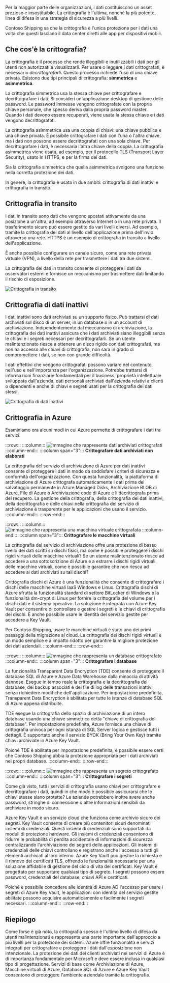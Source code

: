 Per la maggior parte delle organizzazioni, i dati costituiscono un asset prezioso e insostituibile. La crittografia è l'ultima, nonché la più potente, linea di difesa in una strategia di sicurezza a più livelli. 

Contoso Shipping sa che la crittografia è l'unica protezione per i dati una volta che questi lasciano il data center diretti alle app per dispositivi mobili.

## <a name="what-is-encryption"></a>Che cos'è la crittografia?

La crittografia è il processo che rende illeggibili e inutilizzabili i dati per gli utenti non autorizzati a visualizzarli. Per usare o leggere i dati crittografati, è necessario *decrittografarli*. Questo processo richiede l'uso di una chiave privata. Esistono due tipi principali di crittografia: **simmetrica** e **asimmetrica**.

La crittografia simmetrica usa la stessa chiave per crittografare e decrittografare i dati. Si consideri un'applicazione desktop di gestione delle password. Le password immesse vengono crittografate con la propria chiave personale, che spesso deriva dalla propria password master. Quando i dati devono essere recuperati, viene usata la stessa chiave e i dati vengono decrittografati.

La crittografia asimmetrica usa una coppia di chiavi: una chiave pubblica e una chiave privata. È possibile crittografare i dati con l'una o l'altra chiave, ma i dati non possono essere decrittografati con una sola chiave. Per decrittografare i dati, è necessaria l'altra chiave della coppia. La crittografia asimmetrica viene usata, ad esempio, per il protocollo TLS (Transport Layer Security), usato in HTTPS, e per la firma dei dati.

Sia la crittografia simmetrica che quella asimmetrica svolgono una funzione nella corretta protezione dei dati. 

In genere, la crittografia è usata in due ambiti: crittografia di dati inattivi e crittografia in transito.

## <a name="encryption-in-transit"></a>Crittografia in transito

I dati in transito sono dati che vengono spostati attivamente da una posizione a un'altra, ad esempio attraverso Internet o in una rete privata. Il trasferimento sicuro può essere gestito da vari livelli diversi. Ad esempio, tramite la crittografia dei dati al livello dell'applicazione prima dell'invio attraverso una rete. HTTPS è un esempio di crittografia in transito a livello dell'applicazione. 

È anche possibile configurare un canale sicuro, come una rete privata virtuale (VPN), a livello della rete per trasmettere i dati tra due sistemi. 

La crittografia dei dati in transito consente di proteggere i dati da osservatori esterni e fornisce un meccanismo per trasmettere dati limitando il rischio di esposizione. 

![Crittografia in transito](../media/encryption-in-transit.png)


## <a name="encryption-at-rest"></a>Crittografia di dati inattivi

I dati inattivi sono dati archiviati su un supporto fisico. Può trattarsi di dati archiviati sul disco di un server, in un database o in un account di archiviazione. Indipendentemente dal meccanismo di archiviazione, la crittografia dei dati inattivi assicura che i dati archiviati siano illeggibili senza le chiavi e i segreti necessari per decrittografarli. Se un utente malintenzionato riesce a ottenere un disco rigido con dati crittografati, ma non ha accesso alle chiavi di crittografia, non sarà in grado di compromettere i dati, se non con grande difficoltà.

I dati effettivi che vengono crittografati possono variare nel contenuto, nell'uso e nell'importanza per l'organizzazione. Potrebbe trattarsi di informazioni finanziarie fondamentali per il business, proprietà intellettuale sviluppata dall'azienda, dati personali archiviati dall'azienda relativi a clienti o dipendenti e anche di chiavi e segreti usati per la crittografia dei dati stessi.

![Crittografia di dati inattivi](../media/encryption-at-rest.png)

## <a name="encryption-on-azure"></a>Crittografia in Azure

Esaminiamo ora alcuni modi in cui Azure permette di crittografare i dati tra servizi.

:::row:::
  :::column:::
    ![Immagine che rappresenta dati archiviati crittografati](../media/4-encrypt-raw-storage.png)
  :::column-end:::
    :::column span="3"::: **Crittografare dati archiviati non elaborati**

La crittografia del servizio di archiviazione di Azure per dati inattivi consente di proteggere i dati in modo da soddisfare i criteri di sicurezza e conformità dell'organizzazione. Con questa funzionalità, la piattaforma di archiviazione di Azure crittografa automaticamente i dati prima del salvataggio permanente in Azure Managed Disks, Archiviazione BLOB di Azure, File di Azure o Archiviazione code di Azure e li decrittografa prima del recupero. La gestione della crittografia, della crittografia dei dati inattivi, della decrittografia e delle chiavi nella crittografia del servizio di archiviazione è trasparente per le applicazioni che usano il servizio.
  :::column-end:::
:::row-end:::

:::row:::
  :::column:::
    ![Immagine che rappresenta una macchina virtuale crittografata](../media/4-encrypt-virtual-machines.png)
  :::column-end:::
    :::column span="3"::: **Crittografare le macchine virtuali**

La crittografia del servizio di archiviazione offre una protezione di basso livello dei dati scritti su dischi fisici, ma come è possibile proteggere i dischi rigidi virtuali delle macchine virtuali? Se un utente malintenzionato riesce ad accedere a una sottoscrizione di Azure e a estrarre i dischi rigidi virtuali delle macchine virtuali, come è possibile garantire che non riesca ad accedere ai dati archiviati su tali dischi?

Crittografia dischi di Azure è una funzionalità che consente di crittografare i dischi delle macchine virtuali IaaS Windows e Linux. Crittografia dischi di Azure sfrutta la funzionalità standard di settore BitLocker di Windows e la funzionalità dm-crypt di Linux per fornire la crittografia del volume per i dischi dati e il sistema operativo. La soluzione è integrata con Azure Key Vault per consentire di controllare e gestire i segreti e le chiavi di crittografia dei dischi. È anche possibile usare le identità del servizio gestite per accedere a Key Vault.

Per Contoso Shipping, usare le macchine virtuali è stato uno dei primi passaggi della migrazione al cloud. La crittografia dei dischi rigidi virtuali è un modo semplice e a impatto ridotto per garantire la migliore protezione dei dati aziendali.
  :::column-end:::
:::row-end:::

:::row:::
  :::column:::
    ![Immagine che rappresenta un database crittografato](../media/4-encrypt-databases.png)
  :::column-end:::
    :::column span="3"::: **Crittografare i database**

La funzionalità Transparent Data Encryption (TDE) consente di proteggere il database SQL di Azure e Azure Data Warehouse dalla minaccia di attività dannose. Esegue in tempo reale la crittografia e la decrittografia del database, dei backup associati e dei file di log delle transazioni inattivi, senza richiedere modifiche dell'applicazione. Per impostazione predefinita, Transparent Data Encryption è abilitata per tutte le istanze di database SQL di Azure appena distribuite.

TDE esegue la crittografia dello spazio di archiviazione di un intero database usando una chiave simmetrica detta "chiave di crittografia del database". Per impostazione predefinita, Azure fornisce una chiave di crittografia univoca per ogni istanza di SQL Server logica e gestisce tutti i dettagli. È supportato anche il servizio BYOK (Bring Your Own Key) tramite chiavi archiviate in Azure Key Vault.

Poiché TDE è abilitata per impostazione predefinita, è possibile essere certi che Contoso Shipping abbia la protezione appropriata per i dati archiviati nei propri database.
  :::column-end:::
:::row-end:::

:::row:::
  :::column:::
    ![Immagine che rappresenta un segreto crittografato](../media/4-encrypt-secrets.png)
  :::column-end:::
    :::column span="3"::: **Crittografare i segreti**

Come già visto, tutti i servizi di crittografia usano chiavi per crittografare e decrittografare i dati, quindi in che modo è possibile assicurarsi che le chiavi stesse siano protette? Le aziende potrebbero inoltre avere anche password, stringhe di connessione o altre informazioni sensibili da archiviare in modo sicuro.

Azure Key Vault è un servizio cloud che funziona come archivio sicuro dei segreti. Key Vault consente di creare più contenitori sicuri denominati insiemi di credenziali. Questi insiemi di credenziali sono supportati da moduli di protezione hardware. Gli insiemi di credenziali consentono di ridurre le probabilità di perdita accidentale di informazioni di sicurezza centralizzando l'archiviazione dei segreti delle applicazioni. Gli insiemi di credenziali delle chiavi controllano e registrano anche l'accesso a tutti gli elementi archiviati al loro interno. Azure Key Vault può gestire la richiesta e il rinnovo dei certificati TLS, offrendo le funzionalità necessarie per una soluzione affidabile di gestione del ciclo di vita dei certificati. Key Vault è progettato per supportare qualsiasi tipo di segreto. I segreti possono essere password, credenziali del database, chiavi API e certificati.

Poiché è possibile concedere alle identità di Azure AD l'accesso per usare i segreti di Azure Key Vault, le applicazioni con identità del servizio gestite abilitate possono acquisire automaticamente e facilmente i segreti necessari.
  :::column-end:::
:::row-end:::

## <a name="summary"></a>Riepilogo

Come forse è già noto, la crittografia spesso è l'ultimo livello di difesa da utenti malintenzionati e rappresenta una parte importante dell'approccio a più livelli per la protezione dei sistemi. Azure offre funzionalità e servizi integrati per crittografare e proteggere i dati dall'esposizione non intenzionale. La protezione dei dati dei clienti archiviati nei servizi di Azure è di importanza fondamentale per Microsoft e deve essere inclusa in qualsiasi tipo di progettazione. Servizi di base come Archiviazione di Azure, Macchine virtuali di Azure, Database SQL di Azure e Azure Key Vault consentono di proteggere l'ambiente aziendale tramite la crittografia.